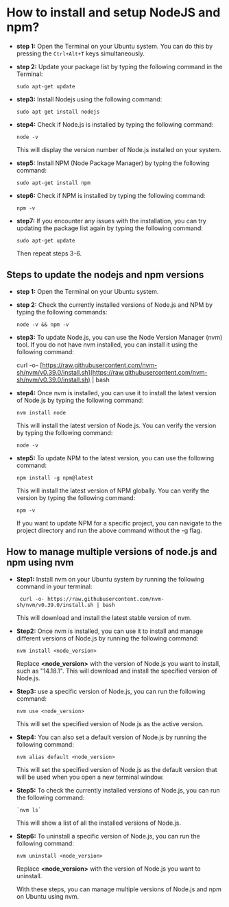# How to install and setup NodeJS and npm?
- **step 1:**
Open the Terminal on your Ubuntu system. You can do this by pressing the `Ctrl+Alt+T` keys simultaneously.
- **step 2:**
Update your package list by typing the following command in the Terminal:

   `sudo apt-get update`
 - **step3:**
  Install Nodejs using the following command: 
  
    `sudo apt get install nodejs`
  - **step4:**
   Check if Node.js is installed by typing the following command:
   
    `node -v`
    
    This will display the version number of Node.js installed on your system.
   - **step5:**
Install NPM (Node Package Manager) by typing the following command:

      `sudo apt-get install npm`
   - **step6:**
    Check if NPM is installed by typing the following command:

      `npm -v`
   - **step7:**
      If you encounter any issues with the installation, you can try updating the package list again by typing the following command:
      
        `sudo apt-get update`

       Then repeat steps 3-6.
## Steps to update the nodejs and npm versions

- **step 1:**
Open the Terminal on your Ubuntu system.
- **step 2:**
Check the currently installed versions of Node.js and NPM by typing the following commands:

   `node -v && npm -v`
 - **step3:**
 To update Node.js, you can use the Node Version Manager (nvm) tool. If you do not have nvm installed, you can install it using the following command:
  

   curl -o- [https://raw.githubusercontent.com/nvm-sh/nvm/v0.39.0/install.sh](https://raw.githubusercontent.com/nvm-sh/nvm/v0.39.0/install.sh) | bash
  - **step4:**
 Once nvm is installed, you can use it to install the latest version of Node.js by typing the following command:
   
    `nvm install node`
    
    This will install the latest version of Node.js. You can verify the version by typing the following command:
    
    `node -v`
   - **step5:**
To update NPM to the latest version, you can use the following command:

     `npm install -g npm@latest`

     This will install the latest version of NPM globally. You can verify the version by typing the following command:
 
     `npm -v`

     If you want to update NPM for a specific project, you can navigate to the project directory and run the above command without the -g flag.
## How to manage multiple versions of node.js and npm using nvm
 
 - **Step1:**
       Install nvm on your Ubuntu system by running the following command in your terminal:
       
      ` curl -o- https://raw.githubusercontent.com/nvm-sh/nvm/v0.39.0/install.sh | bash`
       
     This will download and install the latest stable version of nvm.
 - **Step2:**
Once nvm is installed, you can use it to install and manage different versions of Node.js by running the following command:

     `nvm install <node_version>`
     
    Replace **<node_version>** with the version of Node.js you want to install, such as "14.18.1". This will download and install the specified version of Node.js.

- **Step3:**
 use a specific version of Node.js, you can run the following command:
 
   `nvm use <node_version>`
      
  This will set the specified version of Node.js as the active version.

- **Step4:**
  You can also set a default version of Node.js by running the following command:

     `nvm alias default <node_version>`

    This will set the specified version of Node.js as the default version that will be used when you open a new terminal window.
    
- **Step5:**
    To check the currently installed versions of Node.js, you can run the following command:

      `nvm ls`
      
    This will show a list of all the installed versions of Node.js.
- **Step6:**
   To uninstall a specific version of Node.js, you can run the following command:

    `nvm uninstall <node_version>`

    Replace **<node_version>** with the version of Node.js you want to uninstall.

     With these steps, you can manage multiple versions of Node.js and npm on Ubuntu using nvm.
